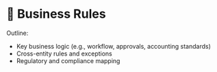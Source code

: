 # 📒 Business Rules

Outline:
- Key business logic (e.g., workflow, approvals, accounting standards)
- Cross-entity rules and exceptions
- Regulatory and compliance mapping

<!-- Replace this with your business logic documentation. --> 